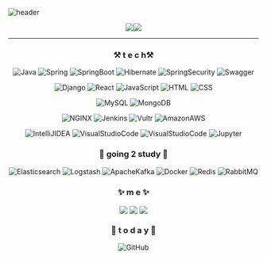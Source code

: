 ![header](https://capsule-render.vercel.app/api?type=waving&text=🦋Chae%20Eun🦋&fontSize=45&fontAlignY=40&desc=BackEnd%20Developer&descSize=13&descAlign=54.5&descAlignY=22.5&color=0:e8dcfd,100:100094&height=160)
 
 <div align=center> 
  <a><img src="https://github-readme-stats.vercel.app/api?username=cheun0327&show_icons=true&hide_border=true&count_private=true&theme=radical"/></a><a><img align="top" src="https://github-readme-stats.vercel.app/api/top-langs/?username=cheun0327&theme=radical&layout=compact&hide_border=true&exclude_repo=Web-Programming,Data-Mining&hide=HTML,CSS&langs_count=10"/></a>
 </div>

 <hr>
 
 <div align=center>
 
 <div> 
  
  ### ⚒ t e c h⚒
 
 ![Java](https://img.shields.io/badge/Java-007396?style=flat&logo=Java) ![Spring](https://img.shields.io/badge/Spring-6DB33F?style=flat&logo=Spring&logoColor=white) ![SpringBoot](https://img.shields.io/badge/Spring%20Boot-6DB33F?style=flat&logo=SpringBoot&logoColor=white)
![Hibernate](https://img.shields.io/badge/Hibernate-59666C?style=flat&logo=Hibernate&logoColor=white) ![SpringSecurity](https://img.shields.io/badge/Spring%20Security-6DB33F?style=flat&logo=SpringSecurity&logoColor=white) ![Swagger](https://img.shields.io/badge/Swagger-85EA2D?style=flat&logo=Swagger&logoColor=black)
 
 ![Django](https://img.shields.io/badge/Django-092E20?logo=Django&logoColor=white) ![React](https://img.shields.io/badge/React-61DAFB?logo=React&logoColor=white) ![JavaScript](https://img.shields.io/badge/JavaScript-F7DF1E?logo=JavaScript&logoColor=white) ![HTML](https://img.shields.io/badge/HTML5-E34F26?logo=HTML5&logoColor=white) ![CSS](https://img.shields.io/badge/CSS3-1572B6?logo=CSS3&logoColor=white)

 ![MySQL](https://img.shields.io/badge/MySQL-4479A1?style=flat&logo=MySQL&logoColor=white) ![MongoDB](https://img.shields.io/badge/MongoDB-47A248?style=flat&logo=MongoDB&logoColor=white)

![NGINX](https://img.shields.io/badge/NGINX-009639?style=flat&logo=NGINX&logoColor=white) ![Jenkins](https://img.shields.io/badge/Jenkins-D24939?style=flat&logo=Jenkins&logoColor=white) ![Vultr](https://img.shields.io/badge/Vultr-007BFC?style=flat&logo=Vultr&logoColor=white) ![AmazonAWS](https://img.shields.io/badge/AWS-232F3E?style=flat&logo=AmazonAWS&logoColor=white)

![IntelliJIDEA](https://img.shields.io/badge/IntelliJ%20IDEA-000000?style=flat&logo=IntelliJIDEA&logoColor=white) ![VisualStudioCode](https://img.shields.io/badge/VSCode-007ACC?style=flat&logo=VisualStudioCode&logoColor=white) ![VisualStudioCode](https://img.shields.io/badge/Eclipse%20IDE-2C2255?style=flat&logo=EclipseIDE&logoColor=white) ![Jupyter](https://img.shields.io/badge/Jupyter-F37626?style=flat&logo=Jupyter&logoColor=white) 

  </div>
 
 <div> 
 
 ### 🌱 going 2 study 🌱
  ![Elasticsearch](https://img.shields.io/badge/Elasticsearch-005571?style=flat&logo=Elasticsearch&logoColor=white) ![Logstash](https://img.shields.io/badge/Logstash-005571?style=flat&logo=Logstash&logoColor=white) ![ApacheKafka](https://img.shields.io/badge/Apache%20Kafka-231F20?style=flat&logo=ApacheKafka&logoColor=white) ![Docker](https://img.shields.io/badge/Docker-2496ED?style=flat&logo=Docker&logoColor=white) ![Redis](https://img.shields.io/badge/Redis-DC382D?style=flat&logo=Redis&logoColor=white) ![RabbitMQ](https://img.shields.io/badge/RabbitMQ-FF6600?style=flat&logo=RabbitMQ&logoColor=white)
 
 </div>
 
 <div> 
 
 ### ✨ m e ✨
 <a href="https://velog.io/@leocodms"><img align="center" src="https://img.shields.io/badge/Velog-20C997?logo=Velog&logoColor=white"/></a> <a href="mailto:cheun0327@gmail.com"><img align="center" src="https://img.shields.io/badge/Gmail-EA4335?logo=Gmail&logoColor=white"/></a> <a href="https://42seoul.kr/seoul42/main/view"><img align="center" src="https://img.shields.io/badge/42%20Seoul-36393a?logo=42&logoColor=white"/></a>
 
 ### 💌  t o d a y 💌
  ![GitHub](https://hits.seeyoufarm.com/api/count/incr/badge.svg?url=https%3A%2F%2Fgithub.com%2Fseondal&count_bg=%23000000&title_bg=%23000000&icon=github.svg&icon_color=%23E7E7E7&title=GitHub)
 
 </div>
  </div>
  
  
